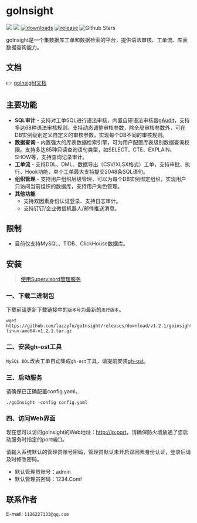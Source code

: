 # goInsight

![](https://img.shields.io/github/languages/top/lazzyfu/goInsight)
![](https://img.shields.io/static/v1?label=License&message=MIT&color=green&?style=flat-square)
[![downloads](https://img.shields.io/github/downloads/lazzyfu/goInsight/total.svg)](https://github.com/lazzyfu/goInsight/releases)
[![release](https://img.shields.io/github/v/release/lazzyfu/goInsight.svg)](https://github.com/lazzyfu/goInsight/releases)
<img alt="Github Stars" src="https://img.shields.io/github/stars/lazzyfu/goInsight?logo=github">


goInsight是一个集数据库工单和数据检索的平台，提供语法审核、工单流、库表数据查询能力。

## 文档
:point_right: [goInsight文档](https://github.com/lazzyfu/goInsight/wiki)

## 主要功能
- **SQL审计** - 支持对工单SQL进行语法审核，内置自研语法审核器[gAudit](https://github.com/lazzyfu/gAudit)，支持多达68种语法审核规则。支持动态调整审核参数，除全局审核参数外，可在DB实例级别定义自定义的审核参数，实现每个DB不同的审核规则。
- **数据查询** - 内置强大的库表数据检索引擎，可为用户配置库表级别数据查询权限。支持多达65种只读查询语句类型，如SELECT、CTE、EXPLAIN、SHOW等，支持查询记录审计。
- **工单流** - 支持DDL、DML、数据导出（CSV/XLSX格式）工单，支持审批、执行、Hook功能，单个工单最大支持提交2048条SQL语句。
- **组织管理** - 支持用户组织层级管理，可以为每个DB实例绑定组织，实现用户只访问当前组织的数据库，支持用户角色管理。
- **其他功能**
  - 支持双因素身份认证登录、支持日志审计。
  - 支持钉钉/企业微信机器人/邮件推送消息。
  
## 限制 
 - 目前仅支持MySQL、TiDB、ClickHouse数据库。

## 安装
> [使用Supervisord管理服务](https://github.com/lazzyfu/goInsight/wiki/Service-Deployment)

### 一、下载二进制包

下载前请更新下载链接中的`版本号`为最新的`发行版本`。

```
wget https://github.com/lazzyfu/goInsight/releases/download/v1.2.1/goinsight-linux-amd64-v1.2.1.tar.gz
```

### 二、安装gh-ost工具

`MySQL DDL`改表工单自动集成`gh-ost`工具，请提前安装[gh-ost](https://github.com/github/gh-ost)。

### 三、启动服务

请确保已正确配置config.yaml。

```
./goInsight -config config.yaml
```

### 四、访问Web界面

现在您可以访问goInsight的Web地址：<http://ip:port>，请确保防火墙放通了您启动服务时指定的port端口。

请输入系统默认的管理员账号密码，管理员默认未开启双因素身份认证，登录后请及时修改密码。

- 默认管理员账号：admin
- 默认管理员密码：1234.Com!


## 联系作者

E-mail: `1126227133@qq.com`